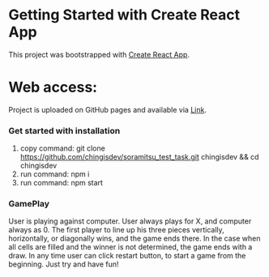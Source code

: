 # Getting Started with Create React App

This project was bootstrapped with [Create React App](https://github.com/facebook/create-react-app).

# Web access:

Project is uploaded on GitHub pages and available via [Link](https://chingisdev.github.io/soramitsu_test_task/).

### Get started with installation
1. copy command: git clone https://github.com/chingisdev/soramitsu_test_task.git chingisdev && cd chingisdev
2. run command: npm i
3. run command: npm start

### GamePlay
User is playing against computer. User always plays for X, and computer always as 0. The first player to line up his three pieces vertically, horizontally, or diagonally wins, and the game ends there. In the case when all cells are filled and the winner is not determined, the game ends with a draw. In any time user can click restart button, to start a game from the beginning. Just try and have fun!
